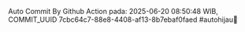 Auto Commit By Github Action pada: 2025-06-20 08:50:48 WIB, COMMIT_UUID 7cbc64c7-88e8-4408-af13-8b7ebaf0faed #autohijau🗿
